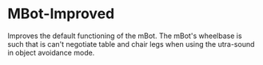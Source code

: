 # MBot-Improved

Improves the default functioning of the mBot. The mBot's wheelbase is such that is can't negotiate table and chair legs when using the utra-sound in object avoidance mode.
